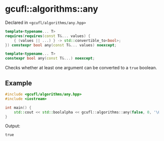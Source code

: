 # gcufl::algorithms::any
Declared in `<gcufl/algorithms/any.hpp>`
```cpp
template<typename... T>
requires(requires(const T&... values) {
	{ (values || ...) } -> std::convertible_to<bool>;
}) constexpr bool any(const T&... values) noexcept;

template<typename... T>
constexpr bool any(const T&...) noexcept;
```
Checks whether at least one argument can be converted to a `true` boolean.
## Example
```cpp
#include <gcufl/algorithms/any.hpp>
#include <iostream>

int main() {
	std::cout << std::boolalpha << gcufl::algorithms::any(false, 0, '\0', "m") << '\n';
}
```
Output:
```
true
```
